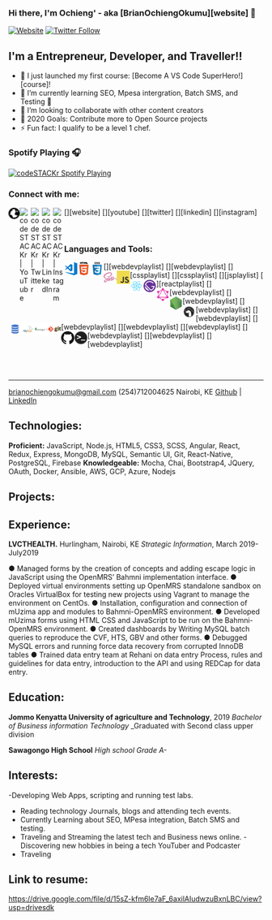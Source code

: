 ### Hi there, I'm Ochieng' - aka [BrianOchiengOkumu][website] 👋

[![Website](https://www.linkedin.com/in/brianochiengokumu/)](https://www.linkedin.com/in/brianochiengokumu/)
[![Twitter Follow](https://img.shields.io/twitter/follow/Ochieng___?color=1DA1F2&logo=twitter&style=for-the-badge)](https://twitter.com/intent/follow?original_referer=https%3A%2F%2Fgithub.com%Ochieng___&screen_name=Ochieng___)

## I'm a Entrepreneur, Developer, and Traveller!!

- 🔭 I just launched my first course: [Become A VS Code SuperHero!][course]!
- 🌱 I’m currently learning SEO, Mpesa intergration, Batch SMS, and Testing 🤣
- 👯 I’m looking to collaborate with other content creators
- 🥅 2020 Goals: Contribute more to Open Source projects
- ⚡ Fun fact: I qualify to be a level 1 chef.

### Spotify Playing 🎧

[<img src="https://now-playing-codestackr.vercel.app/api/spotify-playing" alt="codeSTACKr Spotify Playing" width="350" />](https://open.spotify.com/search/Burna%20boy%20bank%20on)

### Connect with me:

[<img align="left" alt="codeSTACKr.com" width="22px" src="https://raw.githubusercontent.com/iconic/open-iconic/master/svg/globe.svg" />][website]
[<img align="left" alt="codeSTACKr | YouTube" width="22px" src="https://cdn.jsdelivr.net/npm/simple-icons@v3/icons/youtube.svg" />][youtube]
[<img align="left" alt="codeSTACKr | Twitter" width="22px" src="https://cdn.jsdelivr.net/npm/simple-icons@v3/icons/twitter.svg" />][twitter]
[<img align="left" alt="codeSTACKr | LinkedIn" width="22px" src="https://cdn.jsdelivr.net/npm/simple-icons@v3/icons/linkedin.svg" />][linkedin]
[<img align="left" alt="codeSTACKr | Instagram" width="22px" src="https://cdn.jsdelivr.net/npm/simple-icons@v3/icons/instagram.svg" />][instagram]

<br />

### Languages and Tools:

[<img align="left" alt="Visual Studio Code" width="26px" src="https://raw.githubusercontent.com/github/explore/80688e429a7d4ef2fca1e82350fe8e3517d3494d/topics/visual-studio-code/visual-studio-code.png" />][webdevplaylist]
[<img align="left" alt="HTML5" width="26px" src="https://raw.githubusercontent.com/github/explore/80688e429a7d4ef2fca1e82350fe8e3517d3494d/topics/html/html.png" />][webdevplaylist]
[<img align="left" alt="CSS3" width="26px" src="https://raw.githubusercontent.com/github/explore/80688e429a7d4ef2fca1e82350fe8e3517d3494d/topics/css/css.png" />][cssplaylist]
[<img align="left" alt="Sass" width="26px" src="https://raw.githubusercontent.com/github/explore/80688e429a7d4ef2fca1e82350fe8e3517d3494d/topics/sass/sass.png" />][cssplaylist]
[<img align="left" alt="JavaScript" width="26px" src="https://raw.githubusercontent.com/github/explore/80688e429a7d4ef2fca1e82350fe8e3517d3494d/topics/javascript/javascript.png" />][jsplaylist]
[<img align="left" alt="React" width="26px" src="https://raw.githubusercontent.com/github/explore/80688e429a7d4ef2fca1e82350fe8e3517d3494d/topics/react/react.png" />][reactplaylist]
[<img align="left" alt="Gatsby" width="26px" src="https://raw.githubusercontent.com/github/explore/e94815998e4e0713912fed477a1f346ec04c3da2/topics/gatsby/gatsby.png" />][webdevplaylist]
[<img align="left" alt="GraphQL" width="26px" src="https://raw.githubusercontent.com/github/explore/80688e429a7d4ef2fca1e82350fe8e3517d3494d/topics/graphql/graphql.png" />][webdevplaylist]
[<img align="left" alt="Node.js" width="26px" src="https://raw.githubusercontent.com/github/explore/80688e429a7d4ef2fca1e82350fe8e3517d3494d/topics/nodejs/nodejs.png" />][webdevplaylist]
[<img align="left" alt="Deno" width="26px" src="https://raw.githubusercontent.com/github/explore/361e2821e2dea67711cde99c9c40ed357061cf27/topics/deno/deno.png" />][webdevplaylist]
[<img align="left" alt="SQL" width="26px" src="https://raw.githubusercontent.com/github/explore/80688e429a7d4ef2fca1e82350fe8e3517d3494d/topics/sql/sql.png" />][webdevplaylist]
[<img align="left" alt="MySQL" width="26px" src="https://raw.githubusercontent.com/github/explore/80688e429a7d4ef2fca1e82350fe8e3517d3494d/topics/mysql/mysql.png" />][webdevplaylist]
[<img align="left" alt="MongoDB" width="26px" src="https://raw.githubusercontent.com/github/explore/80688e429a7d4ef2fca1e82350fe8e3517d3494d/topics/mongodb/mongodb.png" />][webdevplaylist]
[<img align="left" alt="Git" width="26px" src="https://raw.githubusercontent.com/github/explore/80688e429a7d4ef2fca1e82350fe8e3517d3494d/topics/git/git.png" />][webdevplaylist]
[<img align="left" alt="GitHub" width="26px" src="https://raw.githubusercontent.com/github/explore/78df643247d429f6cc873026c0622819ad797942/topics/github/github.png" />][webdevplaylist]
[<img align="left" alt="Terminal" width="26px" src="https://raw.githubusercontent.com/github/explore/80688e429a7d4ef2fca1e82350fe8e3517d3494d/topics/terminal/terminal.png" />][webdevplaylist]

<br />
<br />

---

brianochiengokumu@gmail.com
(254)712004625
Nairobi, KE
[Github](github.com/brianochiengokumu) | [LinkedIn](linkedin.com/in/brianochiengokumu/)

## Technologies:

**Proficient:** JavaScript, Node.js, HTML5, CSS3, SCSS, Angular, React, Redux, Express, MongoDB, MySQL, Semantic UI, Git, React-Native, PostgreSQL, Firebase
**Knowledgeable:** Mocha, Chai, Bootstrap4, JQuery, OAuth, Docker, Ansible, AWS, GCP, Azure, Nodejs

## Projects:

## Experience:

**LVCTHEALTH.**
Hurlingham, Nairobi, KE
_Strategic Information_, March 2019- July2019

● Managed forms by the creation of concepts and adding escape logic in JavaScript using the OpenMRS’
Bahmni implementation interface.
● Deployed virtual environments setting up OpenMRS standalone sandbox on Oracles VirtualBox for
testing new projects using Vagrant to manage the environment on CentOs.
● Installation, configuration and connection of mUzima app and modules to Bahmni-OpenMRS
environment.
● Developed mUzima forms using HTML CSS and JavaScript to be run on the Bahmni-OpenMRS
environment.
● Created dashboards by Writing MySQL batch queries to reproduce the CVF, HTS, GBV and other forms.
● Debugged MySQL errors and running force data recovery from corrupted InnoDB tables
● Trained data entry team at Rehani on data entry Process, rules and guidelines for data entry,
introduction to the API and using REDCap for data entry.

## Education:

**Jommo Kenyatta University of agriculture and Technology**, 2019
_Bachelor of Business information Technology_
\_Graduated with Second class upper division

**Sawagongo High School**
_High school_
_Grade A-_

## Interests:

-Developing Web Apps, scripting and running test labs.

- Reading technology Journals, blogs and attending tech events.
- Currently Learning about SEO, MPesa integration, Batch SMS and testing.
- Traveling and Streaming the latest tech and Business news online.
  -Discovering new hobbies in being a tech YouTuber and Podcaster
- Traveling

## Link to resume:

https://drive.google.com/file/d/15sZ-kfm6le7aF_6axilAIudwzuBxnLBC/view?usp=drivesdk
